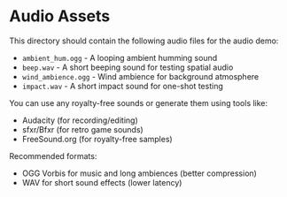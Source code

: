 # Audio Assets

This directory should contain the following audio files for the audio demo:

- `ambient_hum.ogg` - A looping ambient humming sound
- `beep.wav` - A short beeping sound for testing spatial audio
- `wind_ambience.ogg` - Wind ambience for background atmosphere
- `impact.wav` - A short impact sound for one-shot testing

You can use any royalty-free sounds or generate them using tools like:
- Audacity (for recording/editing)
- sfxr/Bfxr (for retro game sounds)
- FreeSound.org (for royalty-free samples)

Recommended formats:
- OGG Vorbis for music and long ambiences (better compression)
- WAV for short sound effects (lower latency)